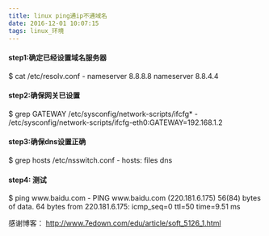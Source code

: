 ```yaml
---
title: linux ping通ip不通域名
date: 2016-12-01 10:07:15
tags: linux_环境
---
```


<h4>step1:确定已经设置域名服务器</h4>
  $ cat /etc/resolv.conf
    -
    nameserver 8.8.8.8
    nameserver 8.8.4.4
<!--more-->
    

<h4>step2:确保网关已设置</h4>
  $ grep GATEWAY /etc/sysconfig/network-scripts/ifcfg*
    -
    /etc/sysconfig/network-scripts/ifcfg-eth0:GATEWAY=192.168.1.2

<h4>step3:确保dns设置正确</h4>
  $ grep hosts /etc/nsswitch.conf
    -
    hosts: files dns

 
 <h4>step4: 测试 </h4> 
  $ ping www.baidu.com
  -
  PING www.baidu.com (220.181.6.175) 56(84) bytes of data.
  64 bytes from 220.181.6.175: icmp_seq=0 ttl=50 time=9.51 ms   


  感谢博客： http://www.7edown.com/edu/article/soft_5126_1.html      